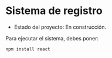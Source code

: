 <h1> Sistema de registro</h1>

- Estado del proyecto: En construcción.


Para ejecutar el sistema, debes poner:

```npm install react```

